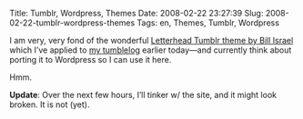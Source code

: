 Title: Tumblr, Wordpress, Themes
Date: 2008-02-22 23:27:39
Slug: 2008-02-22-tumblr-wordpress-themes
Tags: en, Themes, Tumblr, Wordpress


I am very, very fond of the wonderful [Letterhead Tumblr theme by Bill
Israel][1] which I’ve applied to [my tumblelog][2] earlier today—and currently
think about porting it to Wordpress so I can use it here.

Hmm.

**Update**: Over the next few hours, I’ll tinker w/ the site, and it might look broken. It is not (yet).

   [1]: http://letterhead.tumblr.com/
   [2]: http://tumblr.zottmann.org/
